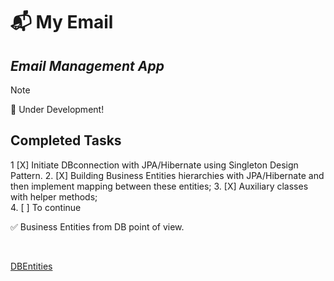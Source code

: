 # 📬 My Email
## _Email Management App_

> [!NOTE]
> 💌 Under Development!

## Completed Tasks

1  [X] Initiate DBconnection with JPA/Hibernate using Singleton Design Pattern. 
2. [X] Building Business Entities hierarchies with JPA/Hibernate and then implement mapping between these entities;
3. [X] Auxiliary classes with helper methods;  
4. [ ] To continue


 ✅ Business Entities from DB point of view.

<br>
 
[DBEntities](https://i.postimg.cc/jdQznMhm/Screenshot-from-2023-12-16-12-24-51.png "Entities from DB point of view")



